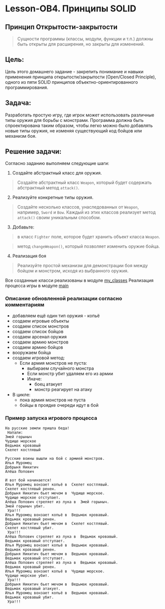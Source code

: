 # Lesson-OB4. Принципы SOLID
## Принцип Открытости-закрытости

> Сущности программы (классы, модули, функции и т.п.)
 должны быть открыты для расширения, но закрыты для 
 изменений.

## Цель: 
Цель этого домашнего задание - закрепить понимание и навыки 
применения принципа открытости/закрытости (Open/Closed Principle), 
одного из пяти SOLID принципов объектно-ориентированного 
программирования.

## Задача:
Разработать простую игру, где игрок может использовать 
различные типы оружия для борьбы с монстрами. Программа 
должна быть спроектирована таким образом, чтобы легко можно 
было добавлять новые типы оружия, не изменяя существующий код 
бойцов или механизм боя.

## Решение задачи:
Согласно заданию выполняем следующие шаги:</br>
1. Создайте абстрактный класс для оружия.
>Создайте абстрактный класс `Weapon`, который 
  будет содержать абстрактный метод `attack()`.

2. Реализуйте конкретные типы оружия.
> Создайте несколько классов, унаследованных 
от `Weapon`, например, `Sword` и `Bow`. 
Каждый из этих классов реализует метод 
`attack()` своим уникальным способом.

3. Добавьте:
>в класс `Fighter` поле, которое будет хранить объект 
класса `Weapon`.

>метод `changeWeapon()`, который позволяет изменить 
оружие бойца.

4. Реализация боя
>Реализуйте простой механизм для демонстрации 
боя между бойцом и монстром, исходя из выбранного 
оружия.

Все созданные класси реализованы в модуле [my_classes](my_clases.py)
Реализация процесса игры в модуле [main](main.py)
### Описание обновленной реализации согласно комментариям
- добавляем ещё один тип оружия - копьё
- создаем игровые объекты
- создаем список монстров
- создаем список бойцов
- создаем арсенал оружия
- создаем армию монстров
- создаем армию бойцов
- вооружаем бойца
- создаем игровой метод:
  - Если армия монстров не пуста:
    - выбираем случайного монстра
    - Если монстр убит удаляем его из армии
    - Иначе:
      - боец атакует
      - монстр реагирует на атаку
- В цикле:
  - пока армия монстров не пуста
  - бойцы в проядке очереди идут в бой

### Пример запуска игрового процесса
```
На русские земли пришла беда!
 Напали:
Змей горыныч
Чудище морское
Ведьмак кровавый
Скелет костлявый

Русские воины вышли на бой с армией монстров.
Илья Муромец
Добрыня Никитич
Алёша Попович

И вот бой начинается!
Илья Муромец вонзает копьё в  Скелет костлявый.
Скелет костлявый ренен.
Добрыня Никитич бьет мечом в  Чудище морское.
Чудище морское отступает.
Алёша Попович стреляет из лука в  Змей горыныч.
Змей горыныч убит.
 Ура!!!
Илья Муромец вонзает копьё в  Ведьмак кровавый.
Ведьмак кровавый ренен.
Добрыня Никитич бьет мечом в  Скелет костлявый.
Скелет костлявый убит.
 Ура!!!
Алёша Попович стреляет из лука в  Ведьмак кровавый.
Ведьмак кровавый отступает.
Илья Муромец вонзает копьё в  Ведьмак кровавый.
Ведьмак кровавый ренен.
Добрыня Никитич бьет мечом в  Ведьмак кровавый.
Ведьмак кровавый отступает.
Алёша Попович стреляет из лука в  Ведьмак кровавый.
Ведьмак кровавый ренен.
Илья Муромец вонзает копьё в  Чудище морское.
Чудище морское убит.
 Ура!!!
Добрыня Никитич бьет мечом в  Ведьмак кровавый.
Ведьмак кровавый атакует.
Илья Муромец вонзает копьё в  Ведьмак кровавый.
Ведьмак кровавый убит.
 Ура!!!
```